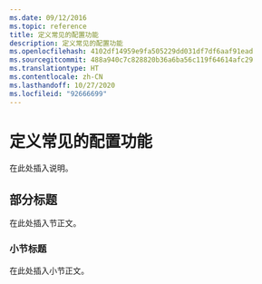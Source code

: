 ```yaml
---
ms.date: 09/12/2016
ms.topic: reference
title: 定义常见的配置功能
description: 定义常见的配置功能
ms.openlocfilehash: 4102df14959e9fa505229dd031df7df6aaf91ead
ms.sourcegitcommit: 488a940c7c828820b36a6ba56c119f64614afc29
ms.translationtype: HT
ms.contentlocale: zh-CN
ms.lasthandoff: 10/27/2020
ms.locfileid: "92666699"
---
```

# <a name="defining-common-configuration-features"></a>定义常见的配置功能

在此处插入说明。

## <a name="section-heading"></a>部分标题

在此处插入节正文。

### <a name="subsection-heading"></a>小节标题

在此处插入小节正文。
